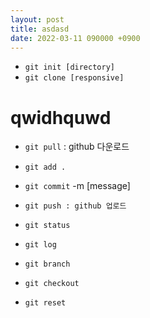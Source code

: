 ```yaml
---
layout: post
title: asdasd
date: 2022-03-11 090000 +0900
---
```


* `git init [directory]`
* `git clone [responsive]`


# qwidhquwd
* `git pull` : github 다운로드
* `git add .`  
* `git commit`  -m [message]
* `git push : github 업로드`

* `git status`
* `git log`

* `git branch`
* `git checkout`

* `git reset`